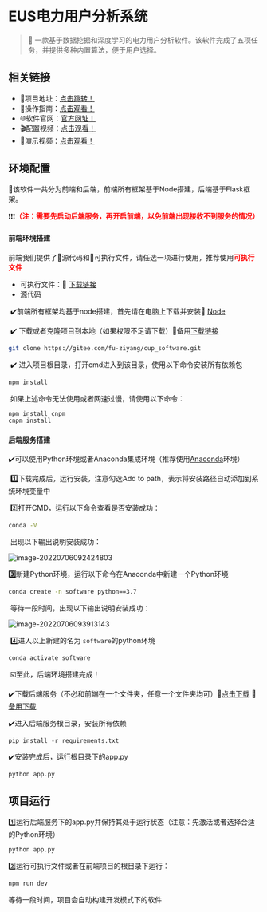 # EUS电力用户分析系统



> 👻 一款基于数据挖掘和深度学习的电力用户分析软件。该软件完成了五项任务，并提供多种内置算法，便于用户选择。

## 相关链接

- 💾项目地址：[点击跳转！](https://gitee.com/fu-ziyang/cup_software/tree/dev/)
- 📘操作指南：[点击观看！](http://cupweb.fcode.ltd)
- 🌐软件官网：[官方网址！](http://cupweb.fcode.ltd)
- 🎬配置视频：[点击观看！](http://cupweb.fcode.ltd)
- 🎥演示视频：[点击观看！](http://cupweb.fcode.ltd)

## 环境配置

📝该软件一共分为前端和后端，前端所有框架基于Node搭建，后端基于Flask框架。

❗️❗️❗️<span style="font-weight:bold;color:red;">（注：需要先启动后端服务，再开启前端，以免前端出现接收不到服务的情况）</span>

#### 前端环境搭建

前端我们提供了🔳源代码和🔳可执行文件，请任选一项进行使用，推荐使用<span style="color:red;font-weight:bold;">可执行文件</span>

- 可执行文件：🔗 [下载链接](https://fcode.ltd/EUS电力用户分析系统.exe)
- 源代码

​	✔️前端所有框架均基于node搭建，首先请在电脑上下载并安装🔗 [Node](https://nodejs.org/en/)

​	✔️ 下载或者克隆项目到本地（如果权限不足请下载）🔗备用[下载链接](http://fcode.ltd/ev-project.zip)

```bash
git clone https://gitee.com/fu-ziyang/cup_software.git
```

​	✔️ 进入项目根目录，打开cmd进入到该目录，使用以下命令安装所有依赖包

```bash
npm install
```

​		如果上述命令无法使用或者网速过慢，请使用以下命令：

```bash
npm install cnpm
cnpm install
```

#### 后端服务搭建

✔️可以使用Python环境或者Anaconda集成环境（推荐使用[Anaconda](https://www.anaconda.com/products/distribution)环境）

​		**1️⃣**下载完成后，运行安装，注意勾选Add to path，表示将安装路径自动添加到系统环境变量中

​		2️⃣打开CMD，运行以下命令查看是否安装成功：

```bash
conda -V
```

​		出现以下输出说明安装成功：

![image-20220706092424803](http://fcode.ltd/image-20220706092424803.png)

​		**3️⃣**新建Python环境，运行以下命令在Anaconda中新建一个Python环境

```bash
conda create -n software python==3.7
```

​		等待一段时间，出现以下输出说明安装成功：

![image-20220706093913143](http://fcode.ltd/image-20220706093913143.png)

​		4️⃣进入以上新建的名为 `software`的python环境

```bash
conda activate software
```

​		☑️至此，后端环境搭建完成！

✔️下载后端服务（不必和前端在一个文件夹，任意一个文件夹均可）🔗[点击下载](http://www.fcode.ltd/back.zip)    🔗[备用下载](http://www.fcode.ltd/back.zip)

✔️进入后端服务根目录，安装所有依赖

```
pip install -r requirements.txt
```

✔️安装完成后，运行根目录下的app.py

```python
python app.py
```

## 项目运行

1️⃣运行后端服务下的app.py并保持其处于运行状态（注意：先激活或者选择合适的Python环境）

```bash
python app.py
```

2️⃣运行可执行文件或者在前端项目的根目录下运行：

```bash
npm run dev
```

等待一段时间，项目会自动构建开发模式下的软件
